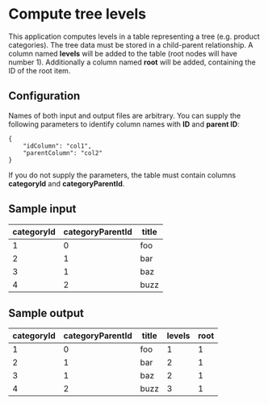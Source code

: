 Compute tree levels
==================

This application computes levels in a table representing a tree (e.g. product categories). The tree data must be stored in a child-parent relationship. A column named **levels** will be added to the table (root nodes will have number 1). Additionally a column named
**root** will be added, containing the ID of the root item.

Configuration
-------------------

Names of both input and output files are arbitrary.
You can supply the following parameters to identify column names with **ID** and **parent ID**:

```
{
    "idColumn": "col1",
    "parentColumn": "col2"
}
```

If you do not supply the parameters, the table must contain columns **categoryId** and **categoryParentId**.

Sample input
-------------------

categoryId | categoryParentId	| title
--- | --- | ---
1 |	0 | foo
2 | 1 | bar
3 | 1 | baz
4 | 2 | buzz


Sample output
-------------------

categoryId | categoryParentId | title | levels | root
--- | --- | --- | --- | --- |
1 |	0 | foo | 1 | 1 |
2 | 1 | bar | 2 | 1 |
3 | 1 | baz | 2 | 1 |
4 | 2 | buzz | 3 | 1 |
